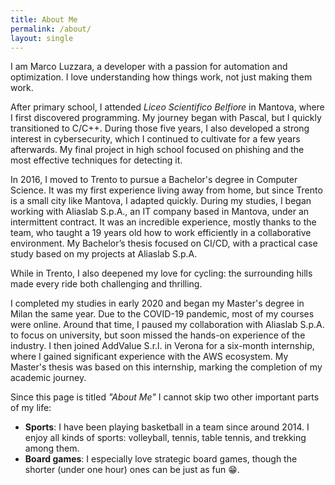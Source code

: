 ```yaml
---
title: About Me
permalink: /about/
layout: single
---
```


I am Marco Luzzara, a developer with a passion for automation and optimization. I love understanding how things work, not just making them work.

After primary school, I attended *Liceo Scientifico Belfiore* in Mantova, where I first discovered programming. My journey began with Pascal, but I quickly transitioned to C/C++. During those five years, I also developed a strong interest in cybersecurity, which I continued to cultivate for a few years afterwards. My final project in high school focused on phishing and the most effective techniques for detecting it.

In 2016, I moved to Trento to pursue a Bachelor's degree in Computer Science. It was my first experience living away from home, but since Trento is a small city like Mantova, I adapted quickly. During my studies, I began working with Aliaslab S.p.A., an IT company based in Mantova, under an intermittent contract. It was an incredible experience, mostly thanks to the team, who taught a 19 years old how to work efficiently in a collaborative environment. My Bachelor’s thesis focused on CI/CD, with a practical case study based on my projects at Aliaslab S.p.A.

While in Trento, I also deepened my love for cycling: the surrounding hills made every ride both challenging and thrilling.

I completed my studies in early 2020 and began my Master's degree in Milan the same year. Due to the COVID-19 pandemic, most of my courses were online. Around that time, I paused my collaboration with Aliaslab S.p.A. to focus on university, but soon missed the hands-on experience of the industry. I then joined AddValue S.r.l. in Verona for a six-month internship, where I gained significant experience with the AWS ecosystem. My Master's thesis was based on this internship, marking the completion of my academic journey.

Since this page is titled *"About Me"* I cannot skip two other important parts of my life:

- **Sports**: I have been playing basketball in a team since around 2014. I enjoy all kinds of sports: volleyball, tennis, table tennis, and trekking among them.
- **Board games**: I especially love strategic board games, though the shorter (under one hour) ones can be just as fun 😁.
